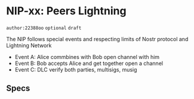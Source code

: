 # NIP-xx: Peers Lightning

`author:22388oo` `optional` `draft`

The NIP follows special events and respecting limits of Nostr protocol and Lightning Network

- Event A: Alice commbines with Bob open channel with him
- Event B: Bob accepts Alice and get together open a channel
- Event C: DLC verify both parties, multisigs, musig

## Specs




